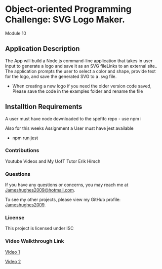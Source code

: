 # Object-oriented Programming Challenge: SVG Logo Maker.
Module 10

## Application Description
The App will build a Node.js command-line application that takes in user input to generate a logo and save it as an SVG fileLinks to an external site.. The application prompts the user to select a color and shape, provide text for the logo, and save the generated SVG to a .svg file.
- When creating a new logo if you need the older version code saved, Please save the code in the examples folder and rename the file

## Installtion Requirements 

A user must have node downloaded to the spefifc repo - use npm i

Also for this weeks Assignment a User must have jest available
- npm run jest

### Contributions
Youtube Videos and My UofT Tutor Erik Hirsch

### Questions

If you have any questions or concerns, you may reach me at Jameshughes2009@hotmail.com.

To see my other projects, please view my GitHub profile: [Jameshughes2009](https://github.com/Jameshughes2009).

### License
This project is licensed under ISC

### Video Walkthrough Link 
[Video 1](https://drive.google.com/file/d/1l37LnLBbsRD1ol2P21tEy6LymZ_xvn-3/view)

[Video 2](https://drive.google.com/file/d/19_cuQeVnouvjBp_lWtYGuHnL3SbpDmus/view)






